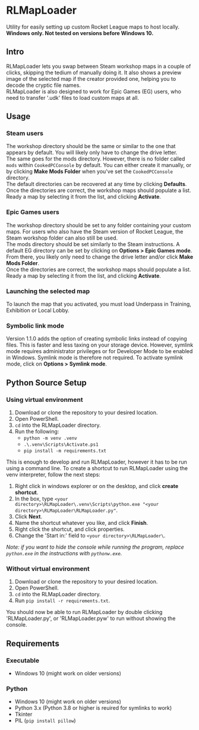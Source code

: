 # RLMapLoader

Utility for easily setting up custom Rocket League maps to host locally.\
**Windows only. Not tested on versions before Windows 10.**

## Intro

RLMapLoader lets you swap between Steam workshop maps in a couple of clicks, skipping the tedium of manually doing it. It also shows a preview image of the selected map if the creator provided one, helping you to decode the cryptic file names.\
RLMapLoader is also designed to work for Epic Games (EG) users, who need to transfer '.udk' files to load custom maps at all.

## Usage

### Steam users

The workshop directory should be the same or similar to the one that appears by default. You will likely only have to change the drive letter.\
The same goes for the mods directory. However, there is no folder called `mods` within `CookedPCConsole` by default. You can either create it manually, or by clicking **Make Mods Folder** when you've set the `CookedPCConsole` directory.\
The default directories can be recovered at any time by clicking **Defaults**.\
Once the directories are correct, the workshop maps should populate a list. Ready a map by selecting it from the list, and clicking **Activate**.

### Epic Games users

The workshop directory should be set to any folder containing your custom maps. For users who also have the Steam version of Rocket League, the Steam workshop folder can also still be used.\
The mods directory should be set similarly to the Steam instructions. A default EG directory can be set by clicking on **Options > Epic Games mode**. From there, you likely only need to change the drive letter and/or click **Make Mods Folder**.\
Once the directories are correct, the workshop maps should populate a list. Ready a map by selecting it from the list, and clicking **Activate**.

### Launching the selected map

To launch the map that you activated, you must load Underpass in Training, Exhibition or Local Lobby.

### Symbolic link mode

Version 1.1.0 adds the option of creating symbolic links instead of copying files. This is faster and less taxing on your storage device. However, symlink mode requires administrator privileges or for Developer Mode to be enabled in Windows. Symlink mode is therefore not required. To activate symlink mode, click on **Options > Symlink mode**.

## Python Source Setup

### Using virtual environment

1. Download or clone the repository to your desired location.
2. Open PowerShell.
3. `cd` into the RLMapLoader directory.
4. Run the following:
   - `python -m venv .venv`
   - `.\.venv\Scripts\Activate.ps1`
   - `pip install -m requirements.txt`

This is enough to develop and run RLMapLoader, however it has to be run using a command line. To create a shortcut to run RLMapLoader using the venv interpreter, follow the next steps:

1. Right click in windows explorer or on the desktop, and click **create shortcut**.
2. In the box, type `<your directory>\RLMapLoader\.venv\Scripts\python.exe "<your directory>\RLMapLoader\RLMapLoader.py"`.
3. Click **Next**.
4. Name the shortcut whatever you like, and click **Finish**.
5. Right click the shortcut, and click properties.
6. Change the 'Start in:' field to `<your directory>\RLMapLoader\`.

_Note: if you want to hide the console while running the program, replace `python.exe` in the instructions with `pythonw.exe`._

### Without virtual environment

1. Download or clone the repository to your desired location.
2. Open PowerShell.
3. `cd` into the RLMapLoader directory.
4. Run `pip install -r requirements.txt`.

You should now be able to run RLMapLoader by double clicking 'RLMapLoader.py', or 'RLMapLoader.pyw' to run without showing the console.

## Requirements

### Executable

- Windows 10 (might work on older versions)

### Python

- Windows 10 (might work on older versions)
- Python 3.x (Python 3.8 or higher is reuired for symlinks to work)
- Tkinter
- PIL (`pip install pillow`)
